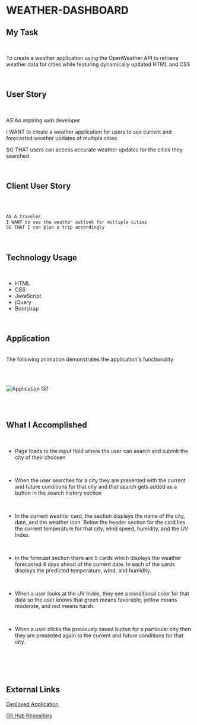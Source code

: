 # WEATHER-DASHBOARD

## My Task

<br>

 To create a weather application using the OpenWeather API to retrieve weather data for cities while featuring dynamically updated HTML and CSS

<br>

## User Story

<br>

AS An aspiring web developer

I WANT to create a weather application for users to see current and forecasted weather updates of multiple cities

SO THAT users can access accurate weather updates for the cities they searched 

<br>

## Client User Story

<br>

```md

AS A traveler
I WANT to see the weather outlook for multiple cities
SO THAT I can plan a trip accordingly

```

<br>


## Technology Usage

<br>

* HTML
* CSS
* JavaScript
* jQuery
* Bootstrap

<br>

## Application

<br>
The following animation demonstrates the application's functionality

<br><br>

![Application Gif](images/weather-dashboard.gif)

<br><br>

## What I Accomplished

<br>

* Page loads to the input field where the user can search and submit the city of their choosen
<br>

* When the user searches for a city they are presented with the current and future conditions for that city and that search gets added as a button in the search history section
<br>

* In the current weather card, the section displays the name of the city, date, and the weather icon. Below the header section for the card lies the current temperature for that city, wind speed, humidity, and the UV Index. 
<br>

* In the forecast section there are 5 cards which displays the weather forecasted 4 days ahead of the current date. In each of the cards displays the predicted temperature, wind, and humidity. 
<br>

* When a user looks at the UV Index, they see a conditional color for that data so the user knows that green means favorable, yellow means moderate, and red means harsh. 
<br>

* When a user clicks the previously saved button for a particular city then they are presented again to the current and future conditions for that city. 
<br>


<br><br>


## External Links

[Deployed Application](https://odingol.github.io/06-hw-weather-dashboard/)

[Git Hub Repository](https://github.com/odingol/06-hw-weather-dashboard)

